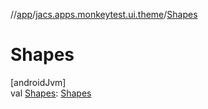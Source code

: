 //[app](../../index.md)/[jacs.apps.monkeytest.ui.theme](index.md)/[Shapes](-shapes.md)

# Shapes

[androidJvm]\
val [Shapes](-shapes.md): [Shapes](https://developer.android.com/reference/kotlin/androidx/compose/material/Shapes.html)
